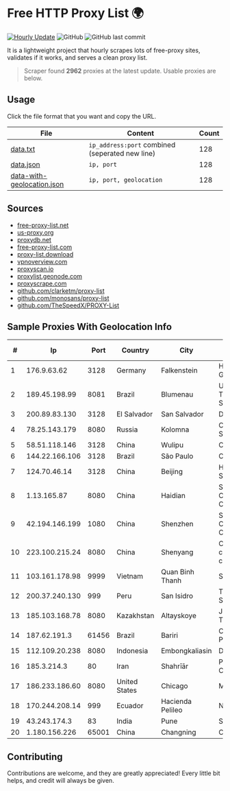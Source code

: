 
# Free HTTP Proxy List 🌍

[![Hourly Update](https://github.com/mertguvencli/http-proxy-list/actions/workflows/main.yml/badge.svg?branch=main)](https://github.com/mertguvencli/http-proxy-list/actions/workflows/main.yml)
![GitHub](https://img.shields.io/github/license/mertguvencli/http-proxy-list)
![GitHub last commit](https://img.shields.io/github/last-commit/mertguvencli/http-proxy-list)

It is a lightweight project that hourly scrapes lots of free-proxy sites, validates if it works, and serves a clean proxy list.


> Scraper found **2962** proxies at the latest update. Usable proxies are below.

## Usage

Click the file format that you want and copy the URL.


|File|Content|Count|
|----|-------|-----|
|[data.txt](https://raw.githubusercontent.com/mertguvencli/http-proxy-list/main/proxy-list/data.txt)|`ip_address:port` combined (seperated new line)|128|
|[data.json](https://raw.githubusercontent.com/mertguvencli/http-proxy-list/main/proxy-list/data.json)|`ip, port`|128|
|[data-with-geolocation.json](https://raw.githubusercontent.com/mertguvencli/http-proxy-list/main/proxy-list/data-with-geolocation.json)|`ip, port, geolocation`|128|

## Sources

* [free-proxy-list.net](https://free-proxy-list.net)
* [us-proxy.org](https://www.us-proxy.org)
* [proxydb.net](http://proxydb.net)
* [free-proxy-list.com](https://free-proxy-list.com/?page=&port=&type%5B%5D=http&type%5B%5D=https&up_time=0&search=Search)
* [proxy-list.download](https://www.proxy-list.download/HTTP)
* [vpnoverview.com](https://vpnoverview.com/privacy/anonymous-browsing/free-proxy-servers)
* [proxyscan.io](https://www.proxyscan.io)
* [proxylist.geonode.com](https://proxylist.geonode.com/api/proxy-list?limit=300&page=1&sort_by=lastChecked&sort_type=desc&protocols=http,https)
* [proxyscrape.com](https://api.proxyscrape.com/v2/?request=displayproxies&protocol=http&timeout=10000&country=all&ssl=all&anonymity=all)
* [github.com/clarketm/proxy-list](https://raw.githubusercontent.com/clarketm/proxy-list/master/proxy-list-raw.txt)
* [github.com/monosans/proxy-list](https://raw.githubusercontent.com/monosans/proxy-list/main/proxies/http.txt)
* [github.com/TheSpeedX/PROXY-List](https://raw.githubusercontent.com/TheSpeedX/PROXY-List/master/http.txt)


## Sample Proxies With Geolocation Info

|#|Ip|Port|Country|City|Internet Service Provider|
|-|--|----|-------|----|-------------------------|
|1|176.9.63.62|3128|Germany|Falkenstein|Hetzner Online GmbH|
|2|189.45.198.99|8081|Brazil|Blumenau|Unifique TelecomunicaÔÔes SA|
|3|200.89.83.130|3128|El Salvador|San Salvador|Digicel S.a. De C.V.|
|4|78.25.143.179|8080|Russia|Kolomna|CJSC Kolomna-Sviaz TV|
|5|58.51.118.146|3128|China|Wulipu|Chinanet|
|6|144.22.166.106|3128|Brazil|São Paulo|Oracle Corporation|
|7|124.70.46.14|3128|China|Beijing|Huawei Cloud Service data center|
|8|1.13.165.87|8080|China|Haidian|Shenzhen Tencent Computer Systems Company Limited|
|9|42.194.146.199|1080|China|Shenzhen|Shenzhen Tencent Computer Systems Company Limited|
|10|223.100.215.24|8080|China|Shenyang|China Mobile communications corporation|
|11|103.161.178.98|9999|Vietnam|Quan Binh Thanh|SOLARE|
|12|200.37.240.130|999|Peru|San Isidro|Telefonica del Peru S.A.A.|
|13|185.103.168.78|8080|Kazakhstan|Altayskoye|JSC Alma Telecommunications|
|14|187.62.191.3|61456|Brazil|Bariri|Conexao Networks Provedor de Internet|
|15|112.109.20.238|8080|Indonesia|Embongkaliasin|DATAUTAMANET|
|16|185.3.214.3|80|Iran|Shahrīār|Pouya shabakeh Asr Co. (LTD.)|
|17|186.233.186.60|8080|United States|Chicago|Maxihost LTDA|
|18|170.244.208.14|999|Ecuador|Hacienda Pelileo|Nedetel S.A.|
|19|43.243.174.3|83|India|Pune|Shah Solutions|
|20|1.180.156.226|65001|China|Changning|Chinanet|



## Contributing

Contributions are welcome, and they are greatly appreciated! Every
little bit helps, and credit will always be given.

